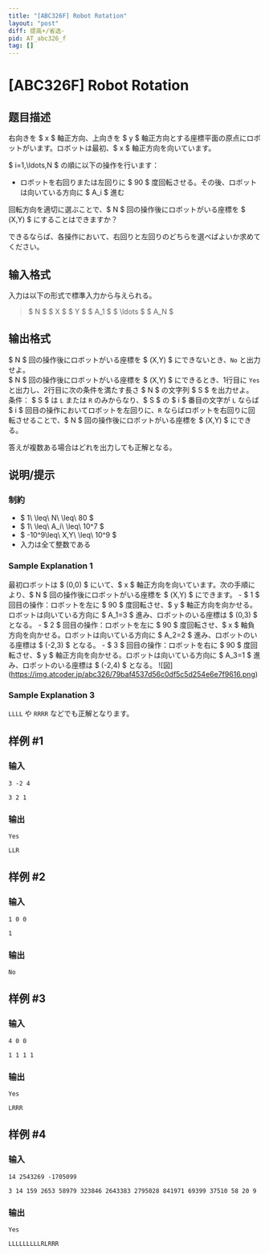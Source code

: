 ```yaml
---
title: "[ABC326F] Robot Rotation"
layout: "post"
diff: 提高+/省选-
pid: AT_abc326_f
tag: []
---
```


# [ABC326F] Robot Rotation

## 题目描述

[problemUrl]: https://atcoder.jp/contests/abc326/tasks/abc326_f

右向きを $ x $ 軸正方向、上向きを $ y $ 軸正方向とする座標平面の原点にロボットがいます。ロボットは最初、$ x $ 軸正方向を向いています。

$ i=1,\ldots,N $ の順に以下の操作を行います：

- ロボットを右回りまたは左回りに $ 90 $ 度回転させる。その後、ロボットは向いている方向に $ A_i $ 進む
 
回転方向を適切に選ぶことで、$ N $ 回の操作後にロボットがいる座標を $ (X,Y) $ にすることはできますか？

できるならば、各操作において、右回りと左回りのどちらを選べばよいか求めてください。

## 输入格式

入力は以下の形式で標準入力から与えられる。

> $ N $ $ X $ $ Y $ $ A_1 $ $ \ldots $ $ A_N $

## 输出格式

$ N $ 回の操作後にロボットがいる座標を $ (X,Y) $ にできないとき、`No` と出力せよ。  
 $ N $ 回の操作後にロボットがいる座標を $ (X,Y) $ にできるとき、1行目に `Yes` と出力し、2行目に次の条件を満たす長さ $ N $ の文字列 $ S $ を出力せよ。  
 条件： $ S $ は `L` または `R` のみからなり、$ S $ の $ i $ 番目の文字が `L` ならば $ i $ 回目の操作においてロボットを左回りに、`R` ならばロボットを右回りに回転させることで、$ N $ 回の操作後にロボットがいる座標を $ (X,Y) $ にできる。

答えが複数ある場合はどれを出力しても正解となる。

## 说明/提示

### 制約

- $ 1\ \leq\ N\ \leq\ 80 $
- $ 1\ \leq\ A_i\ \leq\ 10^7 $
- $ -10^9\leq\ X,Y\ \leq\ 10^9 $
- 入力は全て整数である
 
### Sample Explanation 1

最初ロボットは $ (0,0) $ にいて、$ x $ 軸正方向を向いています。次の手順により、$ N $ 回の操作後にロボットがいる座標を $ (X,Y) $ にできます。 - $ 1 $ 回目の操作：ロボットを左に $ 90 $ 度回転させ、$ y $ 軸正方向を向かせる。ロボットは向いている方向に $ A_1=3 $ 進み、ロボットのいる座標は $ (0,3) $ となる。 - $ 2 $ 回目の操作：ロボットを左に $ 90 $ 度回転させ、$ x $ 軸負方向を向かせる。ロボットは向いている方向に $ A_2=2 $ 進み、ロボットのいる座標は $ (-2,3) $ となる。 - $ 3 $ 回目の操作：ロボットを右に $ 90 $ 度回転させ、$ y $ 軸正方向を向かせる。ロボットは向いている方向に $ A_3=1 $ 進み、ロボットのいる座標は $ (-2,4) $ となる。 !\[図\](https://img.atcoder.jp/abc326/79baf4537d56c0df5c5d254e6e7f9616.png)

### Sample Explanation 3

`LLLL` や `RRRR` などでも正解となります。

## 样例 #1

### 输入

```
3 -2 4
3 2 1
```

### 输出

```
Yes
LLR
```

## 样例 #2

### 输入

```
1 0 0
1
```

### 输出

```
No
```

## 样例 #3

### 输入

```
4 0 0
1 1 1 1
```

### 输出

```
Yes
LRRR
```

## 样例 #4

### 输入

```
14 2543269 -1705099
3 14 159 2653 58979 323846 2643383 2795028 841971 69399 37510 58 20 9
```

### 输出

```
Yes
LLLLLLLLLRLRRR
```

